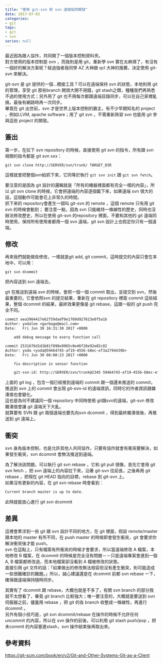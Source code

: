 ```yaml
---
title: "使用 git-svn 和 svn 遠端協同開發"
date: 2017-07-03
categories:
- git
tags:
- git
- svn
series: null
---
```


最近因為跟人協作，共同開了一個版本控制資料夾。  
對方使用的版本控制是 svn ，而我則是用 git，重新學 svn 實在太麻煩了，有沒有一個好的解決方案呢？經過強者我同學 AZ 大神跟 qcl 大神的推薦，決定使用 git-svn 來解決。  
<!--more-->

git-svn 是 git 提供的一個…橋接工具？可以在遠端保持 svn 的狀態，本地則用 git 的管理，享受 git 那些branch 開很大開不用錢，git stash之類，種種我們再熟悉不過的使用方式；另外用了 git 也不用每次都跟遠端目錄同步，可以在自己家裡亂搞，最後有網路時再一次同步。  
畢竟在 git 出世前，svn 才是世界上版本控制的霸主，有不少早期知名的 project ，例如LLVM, apache software；用了 git svn ，不需重新熟習 svn 也能用 git 參與這些 project 的開發。  

## 簽出

第一步，在拉下 svn repository 的時候，直接使用 git svn 的指令，所有跟 svn 相關的指令都是 git svn xxx：  
```shell
git svn clone http://SERVER/svn/trunk/ TARGET_DIR
```
這樣就會把整個svn給抓下來，它同等於執行 `git svn init` 跟 `git svn fetch`。  

要注意的是因為 git 設計的邏輯就是「所有的機器裡面都有完全一樣的內容」，所以 git svn clone 的時候，它會把遠端的內容逐個載下來，如果遠端 svn 很大的話，這個動作可能會花上非常久的時間。  
抓下來的 repository會產生一個叫 git-svn 的 remote ，這個 remote 只有用 git svn 的時候會動到；
要注意一點，因為 svn 只能維持一條線性的歷史，同時也沒辦法修改歷史，所以在使用 git-svn 的repository 裡面，不要和其他的 git 遠端同時使用，保持所有使用者都用一個 svn 遠端，git svn 設計上也假定你只有一個遠端。  

## 修改
再來我們就能做些修改，一樣就是git add, git commit，這時提交的內容只會在本地中，可以用：  
```shell
git svn dcommit
```
把內容送到 svn 遠端去。  

git 在推送到遠端 svn 的時候，會把一個一個 commit 取出，並提交到 svn，然後最重要的，它會依照svn 的提交結果，重新在 git repository 裡面 commit 這些結果，整個 dcommit 的結果，最終效果更像是 git rebase，這跟一般的 git push 完全不同。  
```txt
commit aea3964417e62759dadf9e1769d927623e0f5a1b
Author: yodalee <garbage@mail.com>
Date:   Fri Jun 30 16:31:30 2017 +0800

    add debug message to every function call

commit 2531676d1d1b81f898e9965c0e46f28e92e02c82
Author: yoda <yoda@59464745-af19-4556-b8ec-ef3a2794439b>
Date:   Fri Jun 30 08:00:23 2017 +0000

    fix description in sensor function

    git-svn-id: http://SERVER/svn/trunk@2345 59464745-af19-4556-b8ec-ef3a2794439b
```

上面的 git log ，包含一個已經推到遠端的 commit 跟一個還未推送的 commit，推送到 svn 上的 commit 會出現 git-svn-id 的遠端資訊，同時它的作者資訊跟雜湊值也會變化。  
這也是為何不建議同一個 repository 中同時使用 git跟svn的遠端，git-svn 修改雜湊值會讓 git 遠端天下大亂。  
就算要有 SVN 跟 git 兩個遠端也要先向svn dcommit ，得到最終雜湊值後，再推送到 git 遠端上。  

## 衝突

svn 身為版本控制，也是允許其他人共同協作，只要有協作就會有衝突要解決，如果發生衝突，svn dcommit 會無法推送到遠端。  

為了解決該問題，可以執行 git svn rebase ，它和 git pull 很像，首先它會用 git svn fetch ，把 svn 遠端上的內容拉下來，沿著 git-svn 往前長，之後再用 git rebase ，把現在 git HEAD 指向的目標，rebase 到 git-svn 上。  
如果沒有更新的內容，在 git svn rebase 時會看到：  
```txt
Current branch master is up to date.
```
此時就能放心進行 git svn dcommit  

## 差異

這裡會牽涉到一些 git 跟 svn 設計不同的地方，在 git 裡面，假設 remote/master 跟本地的 master 有所不同，在 push master 的時候即會發生衝突，git 會要求你解決衝突後才能 push。  
svn 在這點上，只有檔案有所衝突的時候才會要求，所以當遠端修改 A 檔案，本地修改 B 檔案，在 dcommit 的時候是完全沒有問題－－只是遠端專案會進到一個 A, B 檔案都修改過，而本地檔案卻沒看到 A 檔被修改的狀態。  
直接引用 git 文件的話：「如果做出的修改無法相容但沒有產生衝突，則可能造成一些很難確診的難題。」所以，誠心建議還是在 dcommit 前都 svn rebase 一下，確保跟遠端保持隨時同步。  

其實有了 dcommit 跟 rebase，大概也就差不多了，有關 svn branch 的部分我就不太想看了，畢竟 git branch 比較強大；唯一要注意的，大概就是要送到 svn 伺服器之前，儘量用 rebase ，把 git 的各 branch 收整成一條線性，再進行 dcommit 。  
另外有個小技巧是，git svn dcommit/rebase 在操作的時候不允許任何 uncommit 的內容，所以在 svn 操作的前後，可以利用 git stash push/pop ，把未commit 的內容塞進stash，svn 操作結束後再取出來。  

## 參考資料  
<https://git-scm.com/book/en/v2/Git-and-Other-Systems-Git-as-a-Client>